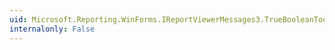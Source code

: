 ```yaml
---
uid: Microsoft.Reporting.WinForms.IReportViewerMessages3.TrueBooleanToolTip
internalonly: False
---
```

